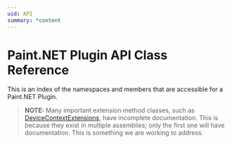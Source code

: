 ```yaml
---
uid: API
summary: *content
---
```

# Paint.NET Plugin API Class Reference
This is an index of the namespaces and members that are accessible for a Paint.NET Plugin.

> **NOTE:** Many important extension method classes, such as [DeviceContextExtensions](xref:PaintDotNet.Direct2D1.DeviceContextExtensions), have incomplete documentation. This is because they exist in multiple assemblies; only the first one will have documentation. This is something we are working to address.